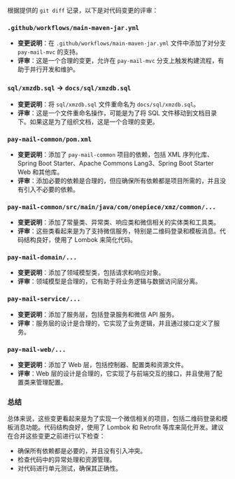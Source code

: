 根据提供的 `git diff` 记录，以下是对代码变更的评审：

### `.github/workflows/main-maven-jar.yml`
- **变更说明**：在 `.github/workflows/main-maven-jar.yml` 文件中添加了对分支 `pay-mail-mvc` 的支持。
- **评审**：这是一个合理的变更，允许在 `pay-mail-mvc` 分支上触发构建流程，有助于并行开发和维护。

### `sql/xmzdb.sql` -> `docs/sql/xmzdb.sql`
- **变更说明**：将 `sql/xmzdb.sql` 文件重命名为 `docs/sql/xmzdb.sql`。
- **评审**：这是一个文件重命名操作，可能是为了将 SQL 文件移动到文档目录下。如果这是为了组织文档，这是一个合理的变更。

### `pay-mail-common/pom.xml`
- **变更说明**：添加了 `pay-mail-common` 项目的依赖，包括 XML 序列化库、Spring Boot Starter、Apache Commons Lang3、Spring Boot Starter Web 和其他库。
- **评审**：添加必要的依赖是合理的，但应确保所有依赖都是项目所需的，并且没有引入不必要的依赖。

### `pay-mail-common/src/main/java/com/onepiece/xmz/common/...`
- **变更说明**：添加了常量类、异常类、响应类和微信相关的实体类和工具类。
- **评审**：这些类看起来是为了支持微信服务，特别是二维码登录和模板消息。代码结构良好，使用了 Lombok 来简化代码。

### `pay-mail-domain/...`
- **变更说明**：添加了领域模型类，包括请求和响应对象。
- **评审**：领域模型是合理的，它有助于将业务逻辑与数据访问层分离。

### `pay-mail-service/...`
- **变更说明**：添加了服务层，包括登录服务和微信 API 服务。
- **评审**：服务层的设计是合理的，它实现了业务逻辑，并且通过接口定义了服务。

### `pay-mail-web/...`
- **变更说明**：添加了 Web 层，包括控制器、配置类和资源文件。
- **评审**：Web 层的设计是合理的，它实现了与前端交互的接口，并且使用了配置类来管理配置。

### 总结
总体来说，这些变更看起来是为了实现一个微信相关的项目，包括二维码登录和模板消息功能。代码结构良好，使用了 Lombok 和 Retrofit 等库来简化开发。建议在合并这些变更之前进行以下检查：
- 确保所有依赖都是必要的，并且没有引入冲突。
- 检查代码中的异常处理和资源管理。
- 对代码进行单元测试，确保其正确性。